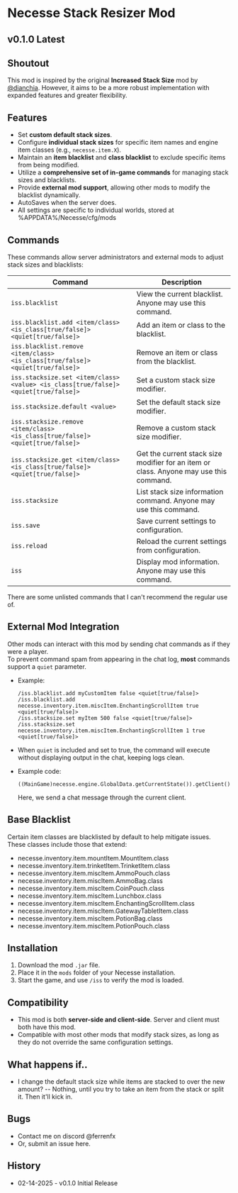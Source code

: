 # Necesse Stack Resizer Mod
## v0.1.0 Latest

## Shoutout  
This mod is inspired by the original **Increased Stack Size** mod by [@dianchia](https://github.com/dianchia). However, it aims to be a more robust implementation with expanded features and greater flexibility.  

## Features  
- Set **custom default stack sizes**.  
- Configure **individual stack sizes** for specific item names and engine item classes (e.g., `necesse.item.X`).  
- Maintain an **item blacklist** and **class blacklist** to exclude specific items from being modified.  
- Utilize a **comprehensive set of in-game commands** for managing stack sizes and blacklists.  
- Provide **external mod support**, allowing other mods to modify the blacklist dynamically.  
- AutoSaves when the server does.
- All settings are specific to individual worlds, stored at %APPDATA%/Necesse/cfg/mods

## Commands  
These commands allow server administrators and external mods to adjust stack sizes and blacklists:  

| Command                         | Description |
|---------------------------------|-------------|
| `iss.blacklist`                 | View the current blacklist. Anyone may use this command. |
| `iss.blacklist.add <item/class> <is_class[true/false]> <quiet[true/false]>` | Add an item or class to the blacklist. |
| `iss.blacklist.remove <item/class> <is_class[true/false]> <quiet[true/false]>` | Remove an item or class from the blacklist. |
| `iss.stacksize.set <item/class> <value> <is_class[true/false]> <quiet[true/false]>` | Set a custom stack size modifier. |
| `iss.stacksize.default <value>` | Set the default stack size modifier. |
| `iss.stacksize.remove <item/class> <is_class[true/false]> <quiet[true/false]>` | Remove a custom stack size modifier. |
| `iss.stacksize.get <item/class> <is_class[true/false]> <quiet[true/false]>` | Get the current stack size modifier for an item or class. Anyone may use this command. |
| `iss.stacksize` | List stack size information command. Anyone may use this command. |
| `iss.save` | Save current settings to configuration. |
| `iss.reload` | Reload the current settings from configuration. |
| `iss` | Display mod information. Anyone may use this command. |

There are some unlisted commands that I can't recommend the regular use of.

## External Mod Integration  
Other mods can interact with this mod by sending chat commands as if they were a player.  
To prevent command spam from appearing in the chat log, **most** commands support a `quiet` parameter.  
- Example:  
  ```
  /iss.blacklist.add myCustomItem false <quiet[true/false]>
  /iss.blacklist.add necesse.inventory.item.miscItem.EnchantingScrollItem true <quiet[true/false]>
  /iss.stacksize.set myItem 500 false <quiet[true/false]>
  /iss.stacksize.set necesse.inventory.item.miscItem.EnchantingScrollItem 1 true <quiet[true/false]>
  ```
- When `quiet` is included and set to true, the command will execute without displaying output in the chat, keeping logs clean.  

- Example code:
	```
	((MainGame)necesse.engine.GlobalData.getCurrentState()).getClient().chat.addMessage(null)
	```
	Here, we send a chat message through the current client.
	
## Base Blacklist
Certain item classes are blacklisted by default to help mitigate issues. These classes include those that extend:

- necesse.inventory.item.mountItem.MountItem.class
- necesse.inventory.item.trinketItem.TrinketItem.class
- necesse.inventory.item.miscItem.AmmoPouch.class
- necesse.inventory.item.miscItem.AmmoBag.class
- necesse.inventory.item.miscItem.CoinPouch.class
- necesse.inventory.item.miscItem.Lunchbox.class
- necesse.inventory.item.miscItem.EnchantingScrollItem.class
- necesse.inventory.item.miscItem.GatewayTabletItem.class
- necesse.inventory.item.miscItem.PotionBag.class
- necesse.inventory.item.miscItem.PotionPouch.class

## Installation  
1. Download the mod `.jar` file.  
2. Place it in the `mods` folder of your Necesse installation.  
3. Start the game, and use `/iss` to verify the mod is loaded.  

## Compatibility  
- This mod is both **server-side and client-side**. Server and client must both have this mod.
- Compatible with most other mods that modify stack sizes, as long as they do not override the same configuration settings.  

## What happens if..
- I change the default stack size while items are stacked to over the new amount?
-- Nothing, until you try to take an item from the stack or split it. Then it'll kick in.

## Bugs
- Contact me on discord @ferrenfx
- Or, submit an issue here.

## History
- 02-14-2025 - v0.1.0 Initial Release
